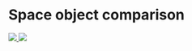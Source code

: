 # Space object comparison

<a href="https://mr21.github.io/space-object-comparison/#earth,mars">
  <img src="https://mr21.github.io/space-object-comparison/screenshot-earth-mars.png"/>
</a>

<a href="https://mr21.github.io/space-object-comparison/#jupiter,sun">
  <img src="https://mr21.github.io/space-object-comparison/screenshot-jupiter-sun.png"/>
</a>
